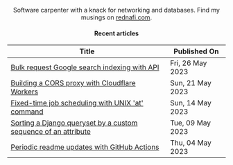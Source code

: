 <div align="center">

Software carpenter with a knack for networking and databases. Find my musings on
<a href="https://rednafi.com/" rel="me">rednafi.com</a>.
<div>

#### Recent articles

| Title | Published On |
| ----- | ------------ |
| [Bulk request Google search indexing with API](https://rednafi.com/javascript/bulk_request_google_search_index/) | Fri, 26 May 2023 |
| [Building a CORS proxy with Cloudflare Workers](https://rednafi.com/javascript/cors_proxy_with_cloudflare_workers/) | Sun, 21 May 2023 |
| [Fixed-time job scheduling with UNIX 'at' command](https://rednafi.com/misc/fixed_time_task_scheduling_with_at/) | Sun, 14 May 2023 |
| [Sorting a Django queryset by a custom sequence of an attribute](https://rednafi.com/python/sort_by_a_custom_sequence_in_django/) | Tue, 09 May 2023 |
| [Periodic readme updates with GitHub Actions](https://rednafi.com/javascript/periodic_readme_updates_with_gh_actions/) | Thu, 04 May 2023 |
